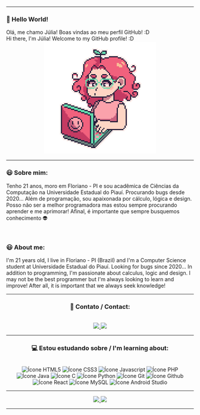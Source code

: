 <hr>
 
 <h3> 👋 Hello World! </h3>
 Olá, me chamo Júlia! Boas vindas ao meu perfil GitHub! :D <br>
 Hi there, I'm Júlia! Welcome to my GitHub profile! :D
 
 <div align="center">
   <img src="junya.gif" target="_blank" width="300" height="300" alt="Gif moça digitando">
 </div>
 
<hr>
 
 ### 😃 Sobre mim:
Tenho 21 anos, moro em Floriano - PI e sou acadêmica de Ciências da Computação na Universidade Estadual do Piauí. Procurando bugs desde 2020... Além de programação, sou apaixonada por cálculo, lógica e design. Posso não ser a melhor programadora mas estou sempre procurando aprender e me aprimorar! Afinal, é importante que sempre  busquemos conhecimento 👽

 <br>
 
 ### 😃 About me:
 I'm 21 years old, I live in Floriano - PI (Brazil) and I'm a Computer Science student at Universidade Estadual do Piauí. Looking for bugs since 2020... In addition to programming, I'm passionate about calculus, logic and design. I may not be the best programmer but I'm always looking to learn and improve! After all, it is important that we always seek knowledge!
 
 <hr>
 
<div align="center"> 
 <h3> 👤 Contato / Contact: </h3>
</div> 
 
  <br>
  
<div align="center">
 <a href="https://www.linkedin.com/in/julia-meneses/" target="_blank">
  <img src="https://img.shields.io/badge/LinkedIn-0077B5?style=for-the-badge&logo=linkedin&logoColor=white" target="_blank">
 </a>
 <a href = "mailto:juliamscc@gmail.com">
  <img src="https://img.shields.io/badge/Gmail-D14836?style=for-the-badge&logo=gmail&logoColor=white" target="_blank">
 </a>
</div>     


<hr>
 
<div align="center">
  <h3> 💻 Estou estudando sobre / I'm learning about: </h3>
</div>
 
<br>
 
<div align="center"> 
 <img src="https://cdn.jsdelivr.net/gh/devicons/devicon/icons/html5/html5-plain.svg" width="40" height="40" alt="Ícone HTML5" title="HTML5"/>
 <img src="https://cdn.jsdelivr.net/gh/devicons/devicon/icons/css3/css3-plain.svg" width="40" height="40" alt="Ícone CSS3" title="CSS3"/>
 <img src="https://cdn.jsdelivr.net/gh/devicons/devicon/icons/javascript/javascript-plain.svg" width="40" height="40" alt="Ícone Javascript" title="JAVASCRIPT"/>
 <img src="https://cdn.jsdelivr.net/gh/devicons/devicon/icons/php/php-plain.svg" width="40" height="40" alt="Ícone PHP" title="PHP"/>
 <img src="https://cdn.jsdelivr.net/gh/devicons/devicon/icons/java/java-original.svg" width="40" height="40" alt="Ícone Java" title="JAVA"/>
 <img src="https://cdn.jsdelivr.net/gh/devicons/devicon/icons/c/c-plain.svg" width="40" height="40" alt="Ícone C" title="C"/>
 <img src="https://cdn.jsdelivr.net/gh/devicons/devicon/icons/python/python-original.svg" width="40" height="40" alt="Ícone Python" title="PYTHON"/>
 <img src="https://cdn.jsdelivr.net/gh/devicons/devicon/icons/git/git-plain.svg" width="40" height="40" alt="Ícone Git" title="GIT"/>
 <img src="https://cdn.jsdelivr.net/gh/devicons/devicon/icons/github/github-original.svg" width="40" height="40" alt="Ícone Github" title="GITHUB"/>
 <img src="https://cdn.jsdelivr.net/gh/devicons/devicon/icons/react/react-original.svg" width="40" height="40" alt="Ícone React" title="REACT"/>
 <img src="https://cdn.jsdelivr.net/gh/devicons/devicon/icons/mysql/mysql-plain.svg" width="40" height="40" alt="Ícone MySQL" title="MYSQL"/>
 <img src="https://cdn.jsdelivr.net/gh/devicons/devicon/icons/androidstudio/androidstudio-plain.svg" width="40" height="40" alt="Ícone Android Studio" title="ANDROID STUDIO"/>
</div>

<hr>

 <p align="center">
  <a href="https://github.com/julliamscc">
   <img height="180em" src="https://github-readme-stats-eight-theta.vercel.app/api?username=juliamscc&show_icons=true&theme=dracula&include_all_commits=true&count_private=true"/>
  <img height="180em" src="https://github-readme-stats-eight-theta.vercel.app/api/top-langs/?username=juliamscc&layout=compact&langs_count=8&theme=dracula"/>
  </a>
 </p>
 
<hr>
 
<!--  ![Snake animation](https://github.com/juliamsc/juliamscc/blob/output/github-contribution-grid-snake.svg) -->
